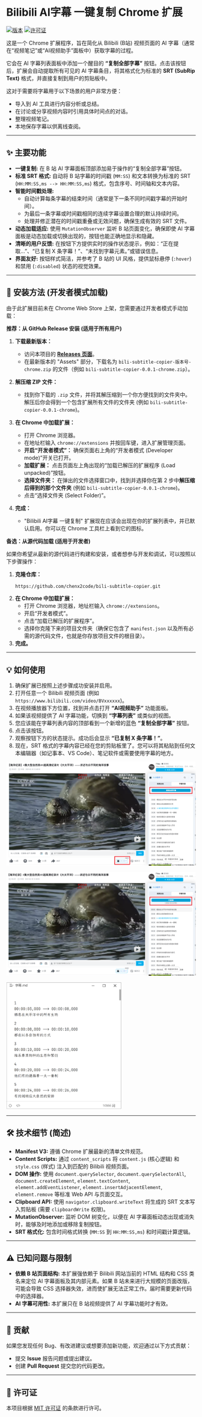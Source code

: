 # Bilibili AI字幕 一键复制 Chrome 扩展

[![版本](https://img.shields.io/badge/版本-1.0.0-blue.svg)](manifest.json)  [![许可证](https://img.shields.io/badge/许可证-MIT-green.svg)](LICENSE)

这是一个 Chrome 扩展程序，旨在简化从 Bilibili (B站) 视频页面的 AI 字幕（通常在“视频笔记”或“AI视频助手”面板中）获取字幕的过程。

它会在 AI 字幕列表面板中添加一个醒目的 **“复制全部字幕”** 按钮。点击该按钮后，扩展会自动提取所有可见的 AI 字幕条目，将其格式化为标准的 **SRT (SubRip Text)** 格式，并直接复制到用户的剪贴板中。

这对于需要将字幕用于以下场景的用户非常方便：

*   导入到 AI 工具进行内容分析或总结。
*   在讨论或分享视频内容时引用具体时间点的对话。
*   整理视频笔记。
*   本地保存字幕以供离线查阅。

---

## ✨ 主要功能

*   **一键复制:** 在 B 站 AI 字幕面板顶部添加易于操作的“复制全部字幕”按钮。
*   **标准 SRT 格式:** 自动将 B 站字幕的时间戳 (`MM:SS`) 和文本转换为标准的 SRT (`HH:MM:SS,ms --> HH:MM:SS,ms`) 格式，包含序号、时间轴和文本内容。
*   **智能时间戳处理:**
    *   自动计算每条字幕的结束时间（通常是下一条不同时间戳字幕的开始时间）。
    *   为最后一条字幕或时间戳相同的连续字幕设置合理的默认持续时间。
    *   处理并修正潜在的时间戳重叠或无效问题，确保生成有效的 SRT 文件。
*   **动态加载适应:** 使用 `MutationObserver` 监听 B 站页面变化，确保即使 AI 字幕面板是动态加载或切换出现的，按钮也能正确地显示和隐藏。
*   **清晰的用户反馈:** 在按钮下方提供实时的操作状态提示，例如：“正在提取...”、“已复制 X 条字幕！”、“未找到字幕元素。”或错误信息。
*   **界面友好:** 按钮样式简洁，并参考了 B 站的 UI 风格，提供鼠标悬停 (`:hover`) 和禁用 (`:disabled`) 状态的视觉效果。

---

## 🚀 安装方法 (开发者模式加载)

由于此扩展目前未在 Chrome Web Store 上架，您需要通过开发者模式手动加载：

**推荐：从 GitHub Release 安装 (适用于所有用户)**

1.  **下载最新版本：**
    *   访问本项目的 [**Releases 页面**](https://github.com/chenx2code/bili-subtitle-copier/releases)。
    *   在最新版本的 "Assets" 部分，下载名为 `bili-subtitle-copier-版本号-chrome.zip` 的文件（例如 `bili-subtitle-copier-0.0.1-chrome.zip`）。

2.  **解压缩 ZIP 文件：**
    *   找到你下载的 `.zip` 文件，并将其解压缩到一个你方便找到的文件夹中。解压后你会得到一个包含扩展所有文件的文件夹 (例如 `bili-subtitle-copier-0.0.1-chrome`)。

3.  **在 Chrome 中加载扩展：**
    *   打开 Chrome 浏览器。
    *   在地址栏输入 `chrome://extensions` 并按回车键，进入扩展管理页面。
    *   **开启“开发者模式”：** 确保页面右上角的“开发者模式 (Developer mode)”开关已打开。
    *   **加载扩展：** 点击页面左上角出现的“加载已解压的扩展程序 (Load unpacked)”按钮。
    *   **选择文件夹：** 在弹出的文件选择窗口中，找到并选择你在第 2 步中**解压缩后得到的那个文件夹** (例如 `bili-subtitle-copier-0.0.1-chrome`)。
    *   点击“选择文件夹 (Select Folder)”。

4.  **完成：**
    *   "Bilibili AI字幕 一键复制" 扩展现在应该会出现在你的扩展列表中，并已默认启用。你可以在 Chrome 工具栏上看到它的图标。

**备选：从源代码加载 (适用于开发者)**

如果你希望从最新的源代码进行构建和安装，或者想参与开发和调试，可以按照以下步骤操作：

1.  **克隆仓库：**
    ```bash
    https://github.com/chenx2code/bili-subtitle-copier.git
    ```
2.  **在 Chrome 中加载扩展：**
    *   打开 Chrome 浏览器，地址栏输入 `chrome://extensions`。
    *   开启“开发者模式”。
    *   点击“加载已解压的扩展程序”。
    *   选择你克隆下来的项目文件夹（确保它包含了 `manifest.json` 以及所有必需的源代码文件，也就是你存放项目文件的根目录）。
3.  **完成。**

---

## 💡 如何使用

1.  确保扩展已按照上述步骤成功安装并启用。
2.  打开任意一个 Bilibili 视频页面 (例如 `https://www.bilibili.com/video/BVxxxxxx`)。
3.  在视频播放器下方位置，找到并点击打开 **“AI视频助手”** 功能面板。
4.  如果该视频提供了 AI 字幕功能，切换到 **“字幕列表”** 或类似的视图。
5.  您应该能在字幕列表内容的顶部看到一个新增的蓝色 **“复制全部字幕”** 按钮。
6.  点击该按钮。
7.  观察按钮下方的状态提示。成功后会显示 **“已复制 X 条字幕！”**。
8.  现在，SRT 格式的字幕内容已经在您的剪贴板里了。您可以将其粘贴到任何文本编辑器（如记事本、VS Code）、笔记软件或需要使用字幕的地方。



![image1](/.assets/image1.png)



![image2](/.assets/image2.png)



<img src="/.assets/image3.png" alt="image3" style="zoom: 33%;" />

--- 

## 🛠️ 技术细节 (简述)

*   **Manifest V3:** 遵循 Chrome 扩展最新的清单文件规范。
*   **Content Scripts:** 通过 `content_scripts` 将 `content.js` (核心逻辑) 和 `style.css` (样式) 注入到匹配的 Bilibili 视频页面。
*   **DOM 操作:** 使用 `document.querySelector`, `document.querySelectorAll`, `document.createElement`, `element.textContent`, `element.addEventListener`, `element.insertAdjacentElement`, `element.remove` 等标准 Web API 与页面交互。
*   **Clipboard API:** 使用 `navigator.clipboard.writeText` 将生成的 SRT 文本写入剪贴板 (需要 `clipboardWrite` 权限)。
*   **MutationObserver:** 监听 DOM 树变化，以便在 AI 字幕面板动态出现或消失时，能够及时地添加或移除复制按钮。
*   **SRT 格式化:** 包含时间格式转换 (`MM:SS` 到 `HH:MM:SS,ms`) 和时间戳计算逻辑。

---

## ⚠️ 已知问题与限制

*   **依赖 B 站页面结构:** 本扩展强依赖于 Bilibili 网站当前的 HTML 结构和 CSS 类名来定位 AI 字幕面板及其内部元素。如果 B 站未来进行大规模的页面改版，可能会导致 CSS 选择器失效，进而使扩展无法正常工作。届时需要更新代码中的选择器。
*   **AI 字幕可用性:** 本扩展只在 B 站视频提供了 AI 字幕功能时才有效。

---

## 🤝 贡献

如果您发现任何 Bug、有改进建议或想要添加新功能，欢迎通过以下方式贡献：

*   提交 **Issue** 报告问题或提出建议。
*   创建 **Pull Request** 提交您的代码更改。

---

## 📄 许可证

本项目根据 [MIT 许可证](LICENSE) 的条款进行许可。
